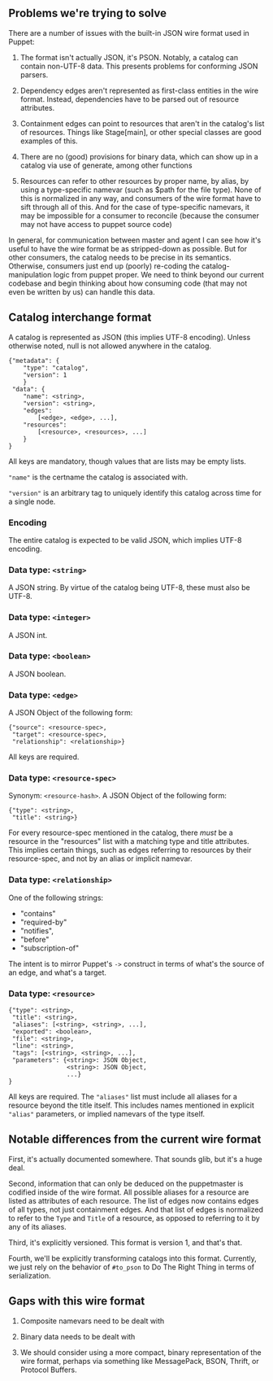 ## Problems we're trying to solve

There are a number of issues with the built-in JSON wire format used
in Puppet:

1. The format isn't actually JSON, it's PSON. Notably, a catalog can
contain non-UTF-8 data. This presents problems for conforming JSON
parsers.

2. Dependency edges aren't represented as first-class entities in the
wire format. Instead, dependencies have to be parsed out of resource
attributes.

3. Containment edges can point to resources that aren't in the
catalog's list of resources. Things like Stage[main], or other special
classes are good examples of this.

4. There are no (good) provisions for binary data, which can show up
in a catalog via use of generate, among other functions

5. Resources can refer to other resources by proper name, by alias, by
using a type-specific namevar (such as $path for the file type). None
of this is normalized in any way, and consumers of the wire format
have to sift through all of this. And for the case of type-specific
namevars, it may be impossible for a consumer to reconcile (because
the consumer may not have access to puppet source code)

In general, for communication between master and agent I can see how
it's useful to have the wire format be as stripped-down as
possible. But for other consumers, the catalog needs to be precise in
its semantics. Otherwise, consumers just end up (poorly) re-coding the
catalog-manipulation logic from puppet proper. We need to think beyond
our current codebase and begin thinking about how consuming code (that
may not even be written by us) can handle this data.

## Catalog interchange format

A catalog is represented as JSON (this implies UTF-8 encoding). Unless
otherwise noted, null is not allowed anywhere in the catalog.

    {"metadata": {
        "type": "catalog",
        "version": 1
        }
     "data": {
        "name": <string>,
        "version": <string>,
        "edges":
            [<edge>, <edge>, ...],
        "resources":
            [<resource>, <resources>, ...]
        }
    }

All keys are mandatory, though values that are lists may be empty
lists.

`"name"` is the certname the catalog is associated with.

`"version"` is an arbitrary tag to uniquely identify this catalog
across time for a single node.

### Encoding

The entire catalog is expected to be valid JSON, which implies UTF-8
encoding.

### Data type: `<string>`

A JSON string. By virtue of the catalog being UTF-8, these must also
be UTF-8.

### Data type: `<integer>`

A JSON int.

### Data type: `<boolean>`

A JSON boolean.

### Data type: `<edge>`

A JSON Object of the following form:

    {"source": <resource-spec>,
     "target": <resource-spec>,
     "relationship": <relationship>}

All keys are required.

### Data type: `<resource-spec>`

Synonym: `<resource-hash>`. A JSON Object of the following form:

    {"type": <string>,
     "title": <string>}

For every resource-spec mentioned in the catalog, there *must* be a
resource in the "resources" list with a matching type and title
attributes. This implies certain things, such as edges referring to
resources by their resource-spec, and not by an alias or implicit
namevar.

### Data type: `<relationship>`

One of the following strings:

* "contains"
* "required-by"
* "notifies",
* "before"
* "subscription-of"

The intent is to mirror Puppet's `->` construct in terms of what's the
source of an edge, and what's a target.

### Data type: `<resource>`

    {"type": <string>,
     "title": <string>,
     "aliases": [<string>, <string>, ...],
     "exported": <boolean>,
     "file": <string>,
     "line": <string>,
     "tags": [<string>, <string>, ...],
     "parameters": {<string>: JSON Object,
                    <string>: JSON Object,
                    ...}
    }

All keys are required. The `"aliases"` list must include all aliases
for a resource beyond the title itself. This includes names mentioned
in explicit `"alias"` parameters, or implied namevars of the type
itself.

## Notable differences from the current wire format

First, it's actually documented somewhere. That sounds glib, but it's
a huge deal.

Second, information that can only be deduced on the puppetmaster is
codified inside of the wire format. All possible aliases for a
resource are listed as attributes of each resource. The list of edges
now contains edges of all types, not just containment edges. And that
list of edges is normalized to refer to the `Type` and `Title` of a
resource, as opposed to referring to it by any of its aliases.

Third, it's explicitly versioned. This format is version 1, and that's
that.

Fourth, we'll be explicitly transforming catalogs into this
format. Currently, we just rely on the behavior of `#to_pson` to Do
The Right Thing in terms of serialization.

## Gaps with this wire format

1. Composite namevars need to be dealt with

2. Binary data needs to be dealt with

3. We should consider using a more compact, binary representation of
the wire format, perhaps via something like MessagePack, BSON, Thrift,
or Protocol Buffers.

